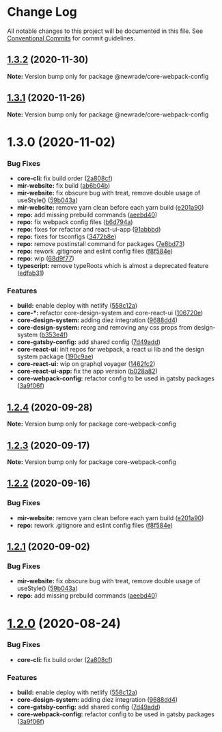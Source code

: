 # Change Log

All notable changes to this project will be documented in this file.
See [Conventional Commits](https://conventionalcommits.org) for commit guidelines.

## [1.3.2](https://github.com/newrade/newrade/compare/@newrade/core-webpack-config@1.3.1...@newrade/core-webpack-config@1.3.2) (2020-11-30)

**Note:** Version bump only for package @newrade/core-webpack-config

## [1.3.1](https://github.com/newrade/newrade/compare/@newrade/core-webpack-config@1.3.0...@newrade/core-webpack-config@1.3.1) (2020-11-26)

**Note:** Version bump only for package @newrade/core-webpack-config

# 1.3.0 (2020-11-02)

### Bug Fixes

- **core-cli:** fix build order ([2a808cf](https://github.com/newrade/newrade/commit/2a808cff54bf9eb5af44a4cf7153eb43211069c6))
- **mir-website:** fix build ([ab6b04b](https://github.com/newrade/newrade/commit/ab6b04b26868fa94741c9a28de7c9ff0b1981ec4))
- **mir-website:** fix obscure bug with treat, remove double usage of useStyle() ([59b043a](https://github.com/newrade/newrade/commit/59b043a8163318a32ea28c5b280d446ab7d291ab))
- **mir-website:** remove yarn clean before each yarn build ([e201a90](https://github.com/newrade/newrade/commit/e201a90373e98a1efd21f26e977a479e755f5c07))
- **repo:** add missing prebuild commands ([aeebd40](https://github.com/newrade/newrade/commit/aeebd4009243fbbd1ce1473a31dcb26299b41121))
- **repo:** fix webpack config files ([b6d794a](https://github.com/newrade/newrade/commit/b6d794a6e2db73b7033f109e179e91147c87f881))
- **repo:** fixes for refactor and react-ui-app ([91abbbd](https://github.com/newrade/newrade/commit/91abbbd1ee9fd658b3e02c016313292e88f19af0))
- **repo:** fixes for tsconfigs ([3472b8e](https://github.com/newrade/newrade/commit/3472b8edfa5a83b1664dcabbfce30acb72d8daa9))
- **repo:** remove postinstall command for packages ([7e8bd73](https://github.com/newrade/newrade/commit/7e8bd73bcec5877233de0770becf757d8cb7787a))
- **repo:** rework .gitignore and eslint config files ([f8f584e](https://github.com/newrade/newrade/commit/f8f584e5fbdcfa87e79a2b3d53780e40b51ea8c0))
- **repo:** wip ([68d9f77](https://github.com/newrade/newrade/commit/68d9f77225d5b7eae54f195f34a206f8b9f0e3ac))
- **typescript:** remove typeRoots which is almost a deprecated feature ([edfab31](https://github.com/newrade/newrade/commit/edfab31f34f518881c56fea74aa83331957ddcaf))

### Features

- **build:** enable deploy with netlify ([558c12a](https://github.com/newrade/newrade/commit/558c12a58494f354877b6293ab5d7bf31f7d531d))
- **core-\*:** refactor core-design-system and core-react-ui ([106720e](https://github.com/newrade/newrade/commit/106720e4214f6491beac76c23977f5d52c1cd058))
- **core-design-system:** adding diez integration ([9688dd4](https://github.com/newrade/newrade/commit/9688dd4521398a8ad3a50250ba9aa9f9e3300ee6))
- **core-design-system:** reorg and removing any css props from design-system ([b353e4f](https://github.com/newrade/newrade/commit/b353e4f47107dc3b1e4ff363b600033655acd044))
- **core-gatsby-config:** add shared config ([7d49add](https://github.com/newrade/newrade/commit/7d49adde7eb14b678c123933abdc12e7a76691e2))
- **core-react-ui:** init repos for webpack, a react ui lib and the design system package ([190c9ae](https://github.com/newrade/newrade/commit/190c9ae5fbe60e0ca38b585e0a75a991bdf91c19))
- **core-react-ui:** wip on graphql voyager ([1462fc2](https://github.com/newrade/newrade/commit/1462fc20bbd60602e9f8aad788fbdf35dd461700))
- **core-react-ui-app:** fix the app version ([b028a82](https://github.com/newrade/newrade/commit/b028a82707c60d9274210513d64d201a59c37f5d))
- **core-webpack-config:** refactor config to be used in gatsby packages ([3a9f06f](https://github.com/newrade/newrade/commit/3a9f06fa246ab8b5b2b595295f02aaac5b2da86e))

## [1.2.4](https://github.com/newrade/newrade/compare/core-webpack-config@1.2.3...core-webpack-config@1.2.4) (2020-09-28)

**Note:** Version bump only for package core-webpack-config

## [1.2.3](https://github.com/newrade/newrade/compare/core-webpack-config@1.2.2...core-webpack-config@1.2.3) (2020-09-17)

**Note:** Version bump only for package core-webpack-config

## [1.2.2](https://github.com/newrade/newrade/compare/core-webpack-config@1.2.1...core-webpack-config@1.2.2) (2020-09-16)

### Bug Fixes

- **mir-website:** remove yarn clean before each yarn build ([e201a90](https://github.com/newrade/newrade/commit/e201a90373e98a1efd21f26e977a479e755f5c07))
- **repo:** rework .gitignore and eslint config files ([f8f584e](https://github.com/newrade/newrade/commit/f8f584e5fbdcfa87e79a2b3d53780e40b51ea8c0))

## [1.2.1](https://github.com/newrade/newrade/compare/core-webpack-config@1.2.0...core-webpack-config@1.2.1) (2020-09-02)

### Bug Fixes

- **mir-website:** fix obscure bug with treat, remove double usage of useStyle() ([59b043a](https://github.com/newrade/newrade/commit/59b043a8163318a32ea28c5b280d446ab7d291ab))
- **repo:** add missing prebuild commands ([aeebd40](https://github.com/newrade/newrade/commit/aeebd4009243fbbd1ce1473a31dcb26299b41121))

# [1.2.0](https://github.com/newrade/newrade/compare/core-webpack-config@1.1.0...core-webpack-config@1.2.0) (2020-08-24)

### Bug Fixes

- **core-cli:** fix build order ([2a808cf](https://github.com/newrade/newrade/commit/2a808cff54bf9eb5af44a4cf7153eb43211069c6))

### Features

- **build:** enable deploy with netlify ([558c12a](https://github.com/newrade/newrade/commit/558c12a58494f354877b6293ab5d7bf31f7d531d))
- **core-design-system:** adding diez integration ([9688dd4](https://github.com/newrade/newrade/commit/9688dd4521398a8ad3a50250ba9aa9f9e3300ee6))
- **core-gatsby-config:** add shared config ([7d49add](https://github.com/newrade/newrade/commit/7d49adde7eb14b678c123933abdc12e7a76691e2))
- **core-webpack-config:** refactor config to be used in gatsby packages ([3a9f06f](https://github.com/newrade/newrade/commit/3a9f06fa246ab8b5b2b595295f02aaac5b2da86e))
